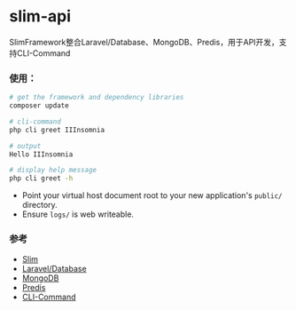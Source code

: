 # slim-api

SlimFramework整合Laravel/Database、MongoDB、Predis，用于API开发，支持CLI-Command

### 使用：

```sh
# get the framework and dependency libraries
composer update
```

```sh
# cli-command
php cli greet IIInsomnia

# output
Hello IIInsomnia
```

```sh
# display help message
php cli greet -h
```

* Point your virtual host document root to your new application's `public/` directory.
* Ensure `logs/` is web writeable.

### 参考
* [Slim](http://www.slimphp.net/)
* [Laravel/Database](https://laravel.com/docs/5.4/database)
* [MongoDB](https://docs.mongodb.com/php-library/master/tutorial/)
* [Predis](https://packagist.org/packages/predis/predis)
* [CLI-Command](http://symfony.com/doc/current/components/console.html)


